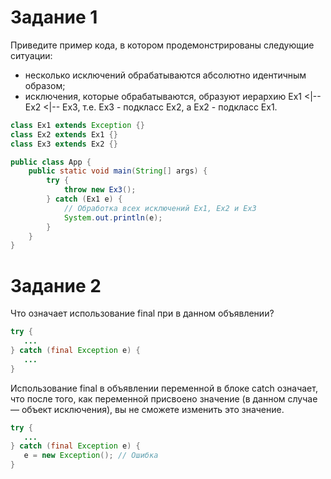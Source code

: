 #  Задание 1

Приведите пример кода, в котором продемонстрированы следующие ситуации:

*    несколько исключений обрабатываются абсолютно идентичным образом;
*    исключения, которые обрабатываются, образуют иерархию Ex1 <|-- Ex2 <|-- Ex3, т.е. Ex3 - подкласс Ex2, а Ex2 - подкласс Ex1.

```java
class Ex1 extends Exception {}
class Ex2 extends Ex1 {}
class Ex3 extends Ex2 {}

public class App {
    public static void main(String[] args) {
        try {
            throw new Ex3();
        } catch (Ex1 e) {
            // Обработка всех исключений Ex1, Ex2 и Ex3
            System.out.println(e);
        }
    }
}
```
#  Задание 2

Что означает использование final при в данном объявлении?

```java
try {
   ...
} catch (final Exception e) {
   ...
}
```

Использование final в объявлении переменной в блоке catch означает, что после того, как переменной присвоено значение (в данном случае — объект исключения), вы не сможете изменить это значение.

```java
try {
   ...
} catch (final Exception e) {
   e = new Exception(); // Ошибка
}
```